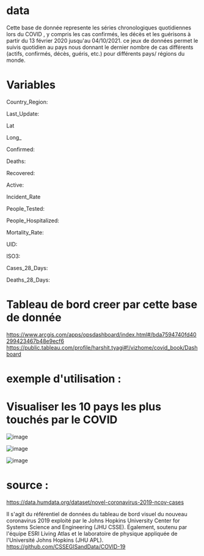 # data
Cette base de donnée represente les séries chronologiques quotidiennes lors du COVID , y compris les cas confirmés, les décès et les guérisons à partir du 13 février 2020 jusqu'au 04/10/2021.
ce jeux de données permet le suivis quotidien au pays nous donnant le dernier nombre de cas différents (actifs, confirmés, décès, guéris, etc.) pour différents pays/ régions du monde.

# Variables 
Country_Region:

Last_Update:

Lat

Long_

Confirmed:

Deaths:

Recovered:

Active:

Incident_Rate

People_Tested:

People_Hospitalized:

Mortality_Rate:

UID:

ISO3:

Cases_28_Days:

Deaths_28_Days:

# Tableau de bord creer par cette base de donnée 
https://www.arcgis.com/apps/opsdashboard/index.html#/bda7594740fd40299423467b48e9ecf6
https://public.tableau.com/profile/harshit.tyagi#!/vizhome/covid_book/Dashboard 


 
# exemple d'utilisation : 
# Visualiser les 10 pays les plus touchés par le COVID
![image](https://user-images.githubusercontent.com/73078692/136005360-9ba0b672-5461-4a39-b214-274d53044698.png)





![image](https://user-images.githubusercontent.com/73078692/135878316-7f95e7d6-c88f-4942-a8b9-6613e80bfada.png)





![image](https://user-images.githubusercontent.com/73078692/136005986-c65b5148-1c95-49fe-8ebb-9c6fab572f81.png)


# source : 
https://data.humdata.org/dataset/novel-coronavirus-2019-ncov-cases


Il s'agit du référentiel de données du tableau de bord visuel du nouveau coronavirus 2019 exploité par le Johns Hopkins University Center for Systems Science and Engineering (JHU CSSE). Également, soutenu par l'équipe ESRI Living Atlas et le laboratoire de physique appliquée de l'Université Johns Hopkins (JHU APL).
https://github.com/CSSEGISandData/COVID-19
